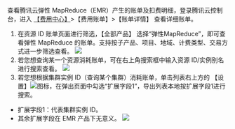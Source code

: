 查看腾讯云弹性 MapReduce（EMR）产生的账单及扣费明细，登录腾讯云控制台，进入 [【费用中心】](https://console.cloud.tencent.com/expense/overview)>【费用账单】>【账单详情】 查看详细账单。
1. 在资源 ID 账单页面进行筛选，【全部产品】 选择“弹性MapReduce”，即可查看弹性 MapReduce 的账单。支持按子产品、项目、地域、计费类型、交易方式进一步筛选查看。
![](https://main.qcloudimg.com/raw/935be245041d0a120a44032fb76577b5.png)
2. 若您想查询某一个资源消耗账单，可在右上角搜索框中输入资源 ID/实例别名进行搜索查看。
 ![](https://main.qcloudimg.com/raw/c39709c1ceda4a30cee55f33b5293e77.png)
3. 若您想根据集群实例 ID（查询某个集群）消耗账单，单击列表右上方的 【设置】![](https://main.qcloudimg.com/raw/dd058e9e63fe9cbcfe49276f4f55dd8d.png)图标，在弹出页面中勾选“扩展字段1”，导出列表本地按扩展字段1进行搜索。
 - 扩展字段1：代表集群实例 ID。
 - 其余扩展字段在 EMR 产品下无意义。
![](https://main.qcloudimg.com/raw/1b07699be52ae7ceeeaff3379d3fe55a.png)
